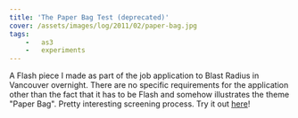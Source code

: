 ```yaml
---
title: 'The Paper Bag Test (deprecated)'
cover: /assets/images/log/2011/02/paper-bag.jpg
tags:
    -   as3
    -   experiments
---
```


A Flash piece I made as part of the job application to Blast Radius in Vancouver overnight. There are no specific requirements for the application other than the fact that it has to be Flash and somehow illustrates the theme "Paper Bag". Pretty interesting screening process. Try it out [here](http://v3.6.andrewwei.mu/#/experiment/paperbag)!
